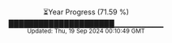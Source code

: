 <p align="center">
⏳Year Progress (71.59 %)<br>
█████████████████████▁▁▁▁▁▁▁▁▁ <br>
<sub>Updated: Thu, 19 Sep 2024 00:10:49 GMT</sub>
</p>


